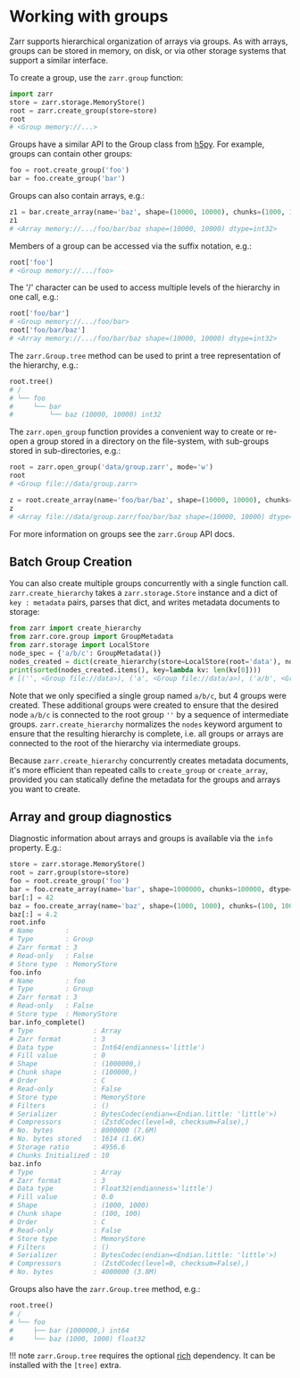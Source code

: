 # Working with groups

Zarr supports hierarchical organization of arrays via groups. As with arrays,
groups can be stored in memory, on disk, or via other storage systems that
support a similar interface.

To create a group, use the `zarr.group` function:

```python
import zarr
store = zarr.storage.MemoryStore()
root = zarr.create_group(store=store)
root
# <Group memory://...>
```

Groups have a similar API to the Group class from [h5py](https://www.h5py.org/).  For example, groups can contain other groups:

```python
foo = root.create_group('foo')
bar = foo.create_group('bar')
```

Groups can also contain arrays, e.g.:

```python
z1 = bar.create_array(name='baz', shape=(10000, 10000), chunks=(1000, 1000), dtype='int32')
z1
# <Array memory://.../foo/bar/baz shape=(10000, 10000) dtype=int32>
```

Members of a group can be accessed via the suffix notation, e.g.:

```python
root['foo']
# <Group memory://.../foo>
```

The '/' character can be used to access multiple levels of the hierarchy in one
call, e.g.:

```python
root['foo/bar']
# <Group memory://.../foo/bar>
root['foo/bar/baz']
# <Array memory://.../foo/bar/baz shape=(10000, 10000) dtype=int32>
```

The `zarr.Group.tree` method can be used to print a tree
representation of the hierarchy, e.g.:

```python
root.tree()
# /
# └── foo
#     └── bar
#         └── baz (10000, 10000) int32
```

The `zarr.open_group` function provides a convenient way to create or
re-open a group stored in a directory on the file-system, with sub-groups stored in
sub-directories, e.g.:

```python
root = zarr.open_group('data/group.zarr', mode='w')
root
# <Group file://data/group.zarr>

z = root.create_array(name='foo/bar/baz', shape=(10000, 10000), chunks=(1000, 1000), dtype='int32')
z
# <Array file://data/group.zarr/foo/bar/baz shape=(10000, 10000) dtype=int32>
```

For more information on groups see the `zarr.Group` API docs.

## Batch Group Creation

You can also create multiple groups concurrently with a single function call. `zarr.create_hierarchy` takes
a `zarr.storage.Store` instance and a dict of `key : metadata` pairs, parses that dict, and
writes metadata documents to storage:

```python
from zarr import create_hierarchy
from zarr.core.group import GroupMetadata
from zarr.storage import LocalStore
node_spec = {'a/b/c': GroupMetadata()}
nodes_created = dict(create_hierarchy(store=LocalStore(root='data'), nodes=node_spec))
print(sorted(nodes_created.items(), key=lambda kv: len(kv[0])))
# [('', <Group file://data>), ('a', <Group file://data/a>), ('a/b', <Group file://data/a/b>), ('a/b/c', <Group file://data/a/b/c>)]
```

Note that we only specified a single group named `a/b/c`, but 4 groups were created. These additional groups
were created to ensure that the desired node `a/b/c` is connected to the root group `''` by a sequence
of intermediate groups. `zarr.create_hierarchy` normalizes the `nodes` keyword argument to
ensure that the resulting hierarchy is complete, i.e. all groups or arrays are connected to the root
of the hierarchy via intermediate groups.

Because `zarr.create_hierarchy` concurrently creates metadata documents, it's more efficient
than repeated calls to `create_group` or `create_array`, provided you can statically define
the metadata for the groups and arrays you want to create.

## Array and group diagnostics

Diagnostic information about arrays and groups is available via the `info`
property. E.g.:

```python
store = zarr.storage.MemoryStore()
root = zarr.group(store=store)
foo = root.create_group('foo')
bar = foo.create_array(name='bar', shape=1000000, chunks=100000, dtype='int64')
bar[:] = 42
baz = foo.create_array(name='baz', shape=(1000, 1000), chunks=(100, 100), dtype='float32')
baz[:] = 4.2
root.info
# Name        :
# Type        : Group
# Zarr format : 3
# Read-only   : False
# Store type  : MemoryStore
foo.info
# Name        : foo
# Type        : Group
# Zarr format : 3
# Read-only   : False
# Store type  : MemoryStore
bar.info_complete()
# Type               : Array
# Zarr format        : 3
# Data type          : Int64(endianness='little')
# Fill value         : 0
# Shape              : (1000000,)
# Chunk shape        : (100000,)
# Order              : C
# Read-only          : False
# Store type         : MemoryStore
# Filters            : ()
# Serializer         : BytesCodec(endian=<Endian.little: 'little'>)
# Compressors        : (ZstdCodec(level=0, checksum=False),)
# No. bytes          : 8000000 (7.6M)
# No. bytes stored   : 1614 (1.6K)
# Storage ratio      : 4956.6
# Chunks Initialized : 10
baz.info
# Type               : Array
# Zarr format        : 3
# Data type          : Float32(endianness='little')
# Fill value         : 0.0
# Shape              : (1000, 1000)
# Chunk shape        : (100, 100)
# Order              : C
# Read-only          : False
# Store type         : MemoryStore
# Filters            : ()
# Serializer         : BytesCodec(endian=<Endian.little: 'little'>)
# Compressors        : (ZstdCodec(level=0, checksum=False),)
# No. bytes          : 4000000 (3.8M)
```

Groups also have the `zarr.Group.tree` method, e.g.:

```python
root.tree()
# /
# └── foo
#     ├── bar (1000000,) int64
#     └── baz (1000, 1000) float32
```

!!! note
   `zarr.Group.tree` requires the optional [rich](https://rich.readthedocs.io/en/stable/)
   dependency. It can be installed with the `[tree]` extra.
